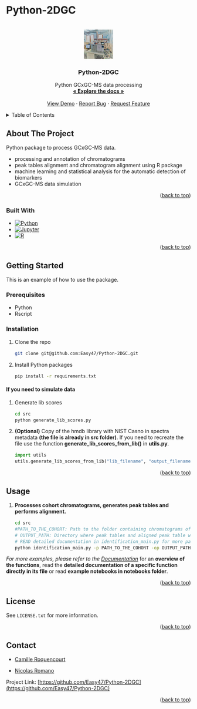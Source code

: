 # Python-2DGC


<a name="readme-top"></a>

<!-- PROJECT LOGO -->
<br />
<div align="center">
  <a href="https://github.com/Easy47/Python-2DGC/">
    <img src="images/logo.png" alt="Logo" width="80" height="80">
  </a>

<h3 align="center">Python-2DGC</h3>

  <p align="center">
    Python GCxGC-MS data processing
    <br />
    <a href="https://github.com/Easy47/Python-2DGC/"><strong>« Explore the docs »</strong></a>
    <br />
    <br />
    <a href="https://github.com/Easy47/Python-2DGC/">View Demo</a>
    ·
    <a href="https://github.com/Easy47/Python-2DGC/issues">Report Bug</a>
    ·
    <a href="https://github.com/Easy47/Python-2DGC/issues">Request Feature</a>
  </p>
</div>



<!-- TABLE OF CONTENTS -->
<details>
  <summary>Table of Contents</summary>
  <ol>
    <li>
      <a href="#about-the-project">About The Project</a>
      <ul>
        <li><a href="#built-with">Built With</a></li>
      </ul>
    </li>
    <li>
      <a href="#getting-started">Getting Started</a>
      <ul>
        <li><a href="#prerequisites">Prerequisites</a></li>
        <li><a href="#installation">Installation</a></li>
      </ul>
    </li>
    <li><a href="#usage">Usage</a></li>
    <li><a href="#license">License</a></li>
    <li><a href="#contact">Contact</a></li>
  </ol>
</details>



<!-- ABOUT THE PROJECT -->
## About The Project

Python package to process GCxGC-MS data.

* processing and annotation of chromatograms
* peak tables alignment and chromatogram alignment using R package
* machine learning and statistical analysis for the automatic detection of biomarkers
* GCxGC-MS data simulation

<p align="right">(<a href="#readme-top">back to top</a>)</p>



### Built With

* [![Python](https://img.shields.io/badge/python-3670A0?style=for-the-badge&logo=python&logoColor=ffdd54)][Python-url]
* [![Jupyter](https://img.shields.io/badge/jupyter-%23FA0F00.svg?style=for-the-badge&logo=jupyter&logoColor=white)][Jupyter-url]
* [![R](https://img.shields.io/badge/r-%23276DC3.svg?style=for-the-badge&logo=r&logoColor=white)][R-url]


<p align="right">(<a href="#readme-top">back to top</a>)</p>



<!-- GETTING STARTED -->
## Getting Started

This is an example of how to use the package.

### Prerequisites

* Python
* Rscript

### Installation

1. Clone the repo
   ```sh
   git clone git@github.com:Easy47/Python-2DGC.git
   ```
2. Install Python packages
   ```sh
   pip install -r requirements.txt
   ```
#### If you need to simulate data
1. Generate lib scores
    ```sh
    cd src
    python generate_lib_scores.py
    ```
1.  **(Optional)** Copy of the hmdb library with NIST Casno in spectra metadata **(the file is already in src folder)**. If you need to recreate the file use the function **generate_lib_scores_from_lib()** in **utils.py**.
    ```python
    import utils
    utils.generate_lib_scores_from_lib("lib_filename", "output_filename")
    ```

<p align="right">(<a href="#readme-top">back to top</a>)</p>



<!-- USAGE EXAMPLES -->
## Usage

1. **Processes cohort chromatograms, generates peak tables and performs alignment.**
    ```sh
    cd src
    #PATH_TO_THE_COHORT: Path to the folder containing chromatograms of the cohort.
    # OUTPUT_PATH: Directory where peak tables and aligned peak table will be generated.
    # READ detailed documentation in identification_main.py for more parameters.
    python identification_main.py -p PATH_TO_THE_COHORT -op OUTPUT_PATH
    ```

_For more examples, please refer to the [Documentation](https://github.com/Easy47/Python-2DGC/blob/main/docs/DOCUMENTATION.md)_ for an **overview of the functions**, read the **detailed documentation of a specific function directly in its file** or read **example notebooks in notebooks folder**.

<p align="right">(<a href="#readme-top">back to top</a>)</p>


<!-- LICENSE -->
## License

See `LICENSE.txt` for more information.

<p align="right">(<a href="#readme-top">back to top</a>)</p>



<!-- CONTACT -->
## Contact

* [Camille Roquencourt](mailto:camille.roquencourt@hotmail.fr)

* [Nicolas Romano](mailto:nicolas.romano@epita.fr)

Project Link: [https://github.com/Easy47/Python-2DGC](https://github.com/Easy47/Python-2DGC)

<p align="right">(<a href="#readme-top">back to top</a>)</p>



<!-- MARKDOWN LINKS & IMAGES -->
<!-- https://www.markdownguide.org/basic-syntax/#reference-style-links -->
[contributors-shield]: https://img.shields.io/github/contributors/github_username/repo_name.svg?style=for-the-badge
[contributors-url]: https://github.com/github_username/repo_name/graphs/contributors
[forks-shield]: https://img.shields.io/github/forks/github_username/repo_name.svg?style=for-the-badge
[forks-url]: https://github.com/github_username/repo_name/network/members
[stars-shield]: https://img.shields.io/github/stars/github_username/repo_name.svg?style=for-the-badge
[stars-url]: https://github.com/github_username/repo_name/stargazers
[issues-shield]: https://img.shields.io/github/issues/github_username/repo_name.svg?style=for-the-badge
[issues-url]: https://github.com/github_username/repo_name/issues
[license-shield]: https://img.shields.io/github/license/github_username/repo_name.svg?style=for-the-badge
[license-url]: https://github.com/github_username/repo_name/blob/master/LICENSE.txt
[linkedin-shield]: https://img.shields.io/badge/-LinkedIn-black.svg?style=for-the-badge&logo=linkedin&colorB=555
[linkedin-url]: https://linkedin.com/in/linkedin_username
[product-screenshot]: images/screenshot.png
[Next.js]: https://img.shields.io/badge/next.js-000000?style=for-the-badge&logo=nextdotjs&logoColor=white

[Python-url]: https://python.org/
[Jupyter-url]: https://jupyter.org/
[R-url]: https://www.r-project.org/
